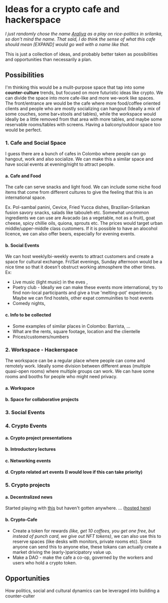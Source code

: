# Ideas for a crypto cafe and hackerspace #

*I just randomly chose the name [Araliya](https://duckduckgo.com/?q=araliya&t=brave&iax=images&ia=images) as a play on rice-politics in srilanka, so don't mind the name. That said, I do think the sense of what this cafe should mean [EXPAND] would go well with a name like that.*

This is just a collection of ideas, and probably better taken as possibilities and opportunities than necessarily a plan.

## Possibilities ##

I'm thinking this would be a mulit-purpose space that tap into some **counter-culture** trends, but focused on more futuristic ideas like crypto. We can divide the space into more cafe-like and more we-work like spaces. The front/entrance are would be the cafe where more food/coffee oriented clients and people who are mostly socializing can hangout (Ideally a mix of some couches, some bar+stools and tables), while the workspace would ideally be a little removed from that area with more tables, and maybe some reservable rooms/tables with screens. Having a balcony/outdoor space too would be perfect.


### 1. Cafe and Social Space ###

I guess there are a bunch of cafes in Colombo where people can go hangout, work and also socialize. We can make this a similar space and have social events at evening/night to attract people.

#### a. Cafe and Food
The cafe can serve snacks and light food. We can include some niche food items that come from different cultures to give the feeling that this is an international space.

Ex. Pol-sambal panini, Cevice, Fried Yucca dishes, Brazilian-Srilankan fusion savory snacks, salads like tabouleh etc. Somewhat uncommon ingredients we can use are Avacado (as a vegetable, not as a fruit), goat cheese, spicy chillie oils, quiona, sprouts etc. The prices would target urban middle/upper-middle class customers. If it is possible to have an alocohol licence, we can also offer beers, especially for evening events.

#### b. Social Events
We can host weekly/bi-weekly events to attract customers and create a space for cultural exchange. Fri/Sat evenings, Sunday afternoon would be a nice time so that it doesn't obstruct working atmosphere the other times.
Ex:
+ Live music (light music) in the eves ,
+ Poetry club - Ideally we can make these events more international, try to find non-local participants and give a true 'melting-pot' experience. Maybe we can find hostels, other expat commuinities to host events
+ Comedy nights,

#### c. Info to be collected
+ Some examples of similar places in Colombo: Barrista, ...
+ What are the rents, square footage, location and the clientelle
+ Prices/customers/numbers

### 2. Workspace - Hackerspace ###
The workspace can be a regular place where people can come and remotely work. Ideally some division between different areas (multiple quasi-open rooms) where multiple groups can work. We can have some rooms and booths for people who might need privacy.

#### a. Workspace 
#### b. Space for collaborative projects

### 3. Social Events ###

### 4. Crypto Events ###
#### a. Crypto project presentations
#### b. Introductory lectures
#### c. Networking events
#### d. Crypto related art events (I would love if this can take priority)

### 5. Crypto projects ###
#### a. Decentralized news
Started playing with [this](https://github.com/xcorat/denewz-0) but haven't gotten anywhere. ... ([hosted here](https://denewz-alpha.netlify.app/#/))
#### b. Crypto-Cafe
+ Create a token for rewards *(like, get 10 coffees, you get one free, but instead of punch card, we give out NFT tokens)*, we can also use this to reserve spaces (like desks with monitors, private rooms etc). Since anyone can send this to anyone else, these tokans can actually create a market driving the (early-)paricipatory value up.
+ Make a DAO - make the cafe a co-op, governed by the workers and users who hold a crypto token.

## Opportunities ##

How politics, social and cultural dynamics can be leveraged into building a counter-culter
